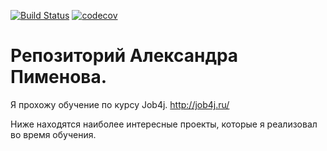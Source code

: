 [![Build Status](https://travis-ci.org/alexander-pimenov/job4j.svg?branch=master)](https://travis-ci.org/alexander-pimenov/job4j)
[![codecov](https://codecov.io/gh/alexander-pimenov/job4j/branch/master/graph/badge.svg)](https://codecov.io/gh/alexander-pimenov/job4j)

# Репозиторий Александра Пименова.
Я прохожу обучение по курсу Job4j. http://job4j.ru/

Ниже находятся наиболее интересные проекты, 
которые я реализовал во время обучения. 
